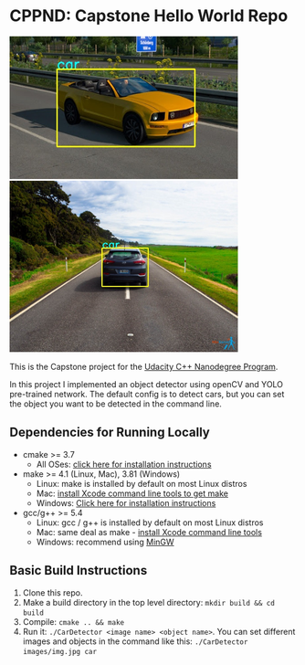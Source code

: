 # CPPND: Capstone Hello World Repo

<img src="/images/detected_img.jpg" height="250px" width="400px" >
<img src="/images/detected_img2.jpg" height="300px" width="400px" >

This is the Capstone project for the [Udacity C++ Nanodegree Program](https://www.udacity.com/course/c-plus-plus-nanodegree--nd213).

In this project I implemented an object detector using openCV and YOLO pre-trained network. The default config is to detect cars, but you can set the object you want to be detected in the command line. 

## Dependencies for Running Locally
* cmake >= 3.7
  * All OSes: [click here for installation instructions](https://cmake.org/install/)
* make >= 4.1 (Linux, Mac), 3.81 (Windows)
  * Linux: make is installed by default on most Linux distros
  * Mac: [install Xcode command line tools to get make](https://developer.apple.com/xcode/features/)
  * Windows: [Click here for installation instructions](http://gnuwin32.sourceforge.net/packages/make.htm)
* gcc/g++ >= 5.4
  * Linux: gcc / g++ is installed by default on most Linux distros
  * Mac: same deal as make - [install Xcode command line tools](https://developer.apple.com/xcode/features/)
  * Windows: recommend using [MinGW](http://www.mingw.org/)

## Basic Build Instructions

1. Clone this repo.
2. Make a build directory in the top level directory: `mkdir build && cd build`
3. Compile: `cmake .. && make`
4. Run it: `./CarDetector <image name> <object name>`. You can set different images and objects in the command like this: `./CarDetector images/img.jpg car`